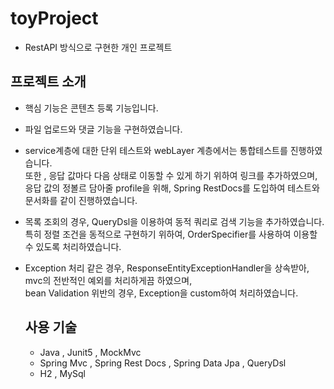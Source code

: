 # toyProject
- RestAPI 방식으로 구현한 개인 프로젝트

## 프로젝트 소개
- 핵심 기능은 콘텐츠 등록 기능입니다.
- 파일 업로드와 댓글 기능을 구현하였습니다.
- service계층에 대한 단위 테스트와 webLayer 계층에서는 통합테스트를 진행하였습니다.<BR>
  또한 , 응답 값마다 다음 상태로 이동할 수 있게 하기 위하여 링크를 추가하였으며, <BR>
  응답 값의 정볼르 담아줄 profile을 위해, Spring RestDocs를 도입하여 테스트와 문서화를 같이 진행하였습니다.
  
- 목록 조회의 경우, QueryDsl을 이용하여 동적 쿼리로 검색 기능을 추가하였습니다.<BR>
  특히 정렬 조건을 동적으로 구현하기 위하여, OrderSpecifier를 사용하여 이용할 수 있도록 처리하였습니다.
  
- Exception 처리 같은 경우, ResponseEntityExceptionHandler을 상속받아, mvc의 전반적인 예외를 처리하게끔 하였으며,<br>
  bean Validation 위반의 경우, Exception을 custom하여 처리하였습니다.
  
  ## 사용 기술
  - Java , Junit5 , MockMvc
  - Spring Mvc , Spring Rest Docs , Spring Data Jpa , QueryDsl
  - H2 , MySql
